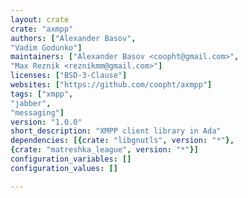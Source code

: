 ```yaml
---
layout: crate
crate: "axmpp"
authors: ["Alexander Basov",
"Vadim Godunko"]
maintainers: ["Alexander Basov <coopht@gmail.com>",
"Max Reznik <reznikmm@gmail.com>"]
licenses: ["BSD-3-Clause"]
websites: ["https://github.com/coopht/axmpp"]
tags: ["xmpp",
"jabber",
"messaging"]
version: "1.0.0"
short_description: "XMPP client library in Ada"
dependencies: [{crate: "libgnutls", version: "*"},
{crate: "matreshka_league", version: "*"}]
configuration_variables: []
configuration_values: []

---
```



